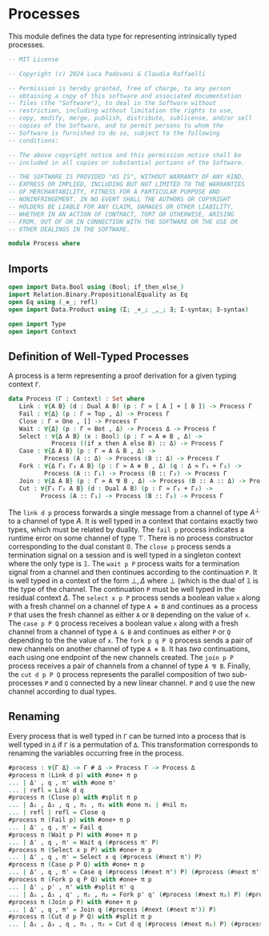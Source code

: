 # Processes

This module defines the data type for representing intrinsically
typed processes.

```agda
-- MIT License

-- Copyright (c) 2024 Luca Padovani & Claudia Raffaelli

-- Permission is hereby granted, free of charge, to any person
-- obtaining a copy of this software and associated documentation
-- files (the "Software"), to deal in the Software without
-- restriction, including without limitation the rights to use,
-- copy, modify, merge, publish, distribute, sublicense, and/or sell
-- copies of the Software, and to permit persons to whom the
-- Software is furnished to do so, subject to the following
-- conditions:

-- The above copyright notice and this permission notice shall be
-- included in all copies or substantial portions of the Software.

-- THE SOFTWARE IS PROVIDED "AS IS", WITHOUT WARRANTY OF ANY KIND,
-- EXPRESS OR IMPLIED, INCLUDING BUT NOT LIMITED TO THE WARRANTIES
-- OF MERCHANTABILITY, FITNESS FOR A PARTICULAR PURPOSE AND
-- NONINFRINGEMENT. IN NO EVENT SHALL THE AUTHORS OR COPYRIGHT
-- HOLDERS BE LIABLE FOR ANY CLAIM, DAMAGES OR OTHER LIABILITY,
-- WHETHER IN AN ACTION OF CONTRACT, TORT OR OTHERWISE, ARISING
-- FROM, OUT OF OR IN CONNECTION WITH THE SOFTWARE OR THE USE OR
-- OTHER DEALINGS IN THE SOFTWARE.

module Process where
```

## Imports

```agda
open import Data.Bool using (Bool; if_then_else_)
import Relation.Binary.PropositionalEquality as Eq
open Eq using (_≡_; refl)
open import Data.Product using (Σ; _×_; _,_; ∃; Σ-syntax; ∃-syntax)

open import Type
open import Context
```

## Definition of Well-Typed Processes

A process is a term representing a proof derivation for a given
typing context `Γ`.

```agda
data Process (Γ : Context) : Set where
   Link : ∀{A B} (d : Dual A B) (p : Γ ≃ [ A ] + [ B ]) -> Process Γ
   Fail : ∀{Δ} (p : Γ ≃ Top , Δ) -> Process Γ
   Close : Γ ≃ One , [] -> Process Γ
   Wait : ∀{Δ} (p : Γ ≃ Bot , Δ) -> Process Δ -> Process Γ
   Select : ∀{Δ A B} (x : Bool) (p : Γ ≃ A ⊕ B , Δ) ->
            Process ((if x then A else B) :: Δ) -> Process Γ
   Case : ∀{Δ A B} (p : Γ ≃ A & B , Δ) ->
          Process (A :: Δ) -> Process (B :: Δ) -> Process Γ
   Fork : ∀{Δ Γ₁ Γ₂ A B} (p : Γ ≃ A ⊗ B , Δ) (q : Δ ≃ Γ₁ + Γ₂) ->
          Process (A :: Γ₁) -> Process (B :: Γ₂) -> Process Γ
   Join : ∀{Δ A B} (p : Γ ≃ A ⅋ B , Δ) -> Process (B :: A :: Δ) -> Process Γ
   Cut : ∀{Γ₁ Γ₂ A B} (d : Dual A B) (p : Γ ≃ Γ₁ + Γ₂) ->
         Process (A :: Γ₁) -> Process (B :: Γ₂) -> Process Γ
```

The `link d p` process forwards a single message from a channel of
type $A^⊥$ to a channel of type $A$. It is well typed in a context
that contains exactly two types, which must be related by duality.
The `fail p` process indicates a runtime error on some channel of
type $⊤$. There is no process constructor corresponding to the dual
constant $\mathbb{0}$. The `close p` process sends a termination signal on a session and is
well typed in a singleton context where the only type is
$\mathbb{1}$.
The `wait p P` process waits for a termination signal from a channel
and then continues according to the continuation `P`. It is well
typed in a context of the form $⊥, Δ$ where $⊥$ (which is the dual
of $\mathbb{1}$ is the type of the channel. The continuation `P`
must be well typed in the residual context $Δ$.
The `select x p P` process sends a boolean value `x` along with a
fresh channel on a channel of type `A ⊕ B` and continues as a
process `P` that uses the fresh channel as either `A` or `B`
depending on the value of `x`.
The `case p P Q` process receives a boolean value `x` along with a
fresh channel from a channel of type `A & B` and continues as either
`P` or `Q` depending to the the value of `x`.
The `fork p q P Q` process sends a pair of new channels on another
channel of type `A ⊗ B`. It has *two* continuations, each using one
endpoint of the new channels created.
The `join p P` process receives a pair of channels from a channel of
type `A ⅋ B`.
Finally, the `cut d p P Q` process represents the parallel composition of two
sub-processes `P` and `Q` connected by a new linear channel. `P` and
`Q` use the new channel according to dual types.

## Renaming

Every process that is well typed in `Γ` can be turned into a process
that is well typed in `Δ` if `Γ` is a permutation of `Δ`. This
transformation corresponds to renaming the variables occurring free
in the process.

```agda
#process : ∀{Γ Δ} -> Γ # Δ -> Process Γ -> Process Δ
#process π (Link d p) with #one+ π p
... | Δ' , q , π' with #one π'
... | refl = Link d q
#process π (Close p) with #split π p
... | Δ₁ , Δ₂ , q , π₁ , π₂ with #one π₁ | #nil π₂
... | refl | refl = Close q
#process π (Fail p) with #one+ π p
... | Δ' , q , π' = Fail q
#process π (Wait p P) with #one+ π p
... | Δ' , q , π' = Wait q (#process π' P)
#process π (Select x p P) with #one+ π p
... | Δ' , q , π' = Select x q (#process (#next π') P)
#process π (Case p P Q) with #one+ π p
... | Δ' , q , π' = Case q (#process (#next π') P) (#process (#next π') Q)
#process π (Fork p q P Q) with #one+ π p
... | Δ' , p' , π' with #split π' q
... | Δ₁ , Δ₂ , q' , π₁ , π₂ = Fork p' q' (#process (#next π₁) P) (#process (#next π₂) Q)
#process π (Join p P) with #one+ π p
... | Δ' , q , π' = Join q (#process (#next (#next π')) P)
#process π (Cut d p P Q) with #split π p
... | Δ₁ , Δ₂ , q , π₁ , π₂ = Cut d q (#process (#next π₁) P) (#process (#next π₂) Q)
```
